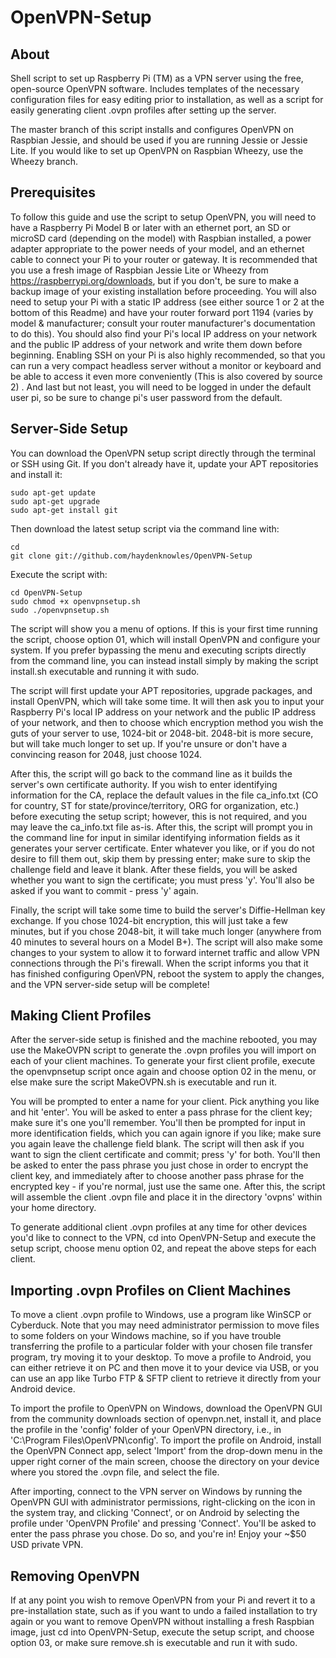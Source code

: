 OpenVPN-Setup
============

About
-----

Shell script to set up Raspberry Pi (TM) as a VPN server using the free,
open-source OpenVPN software. Includes templates of the necessary configuration
files for easy editing prior to installation, as well as a script for easily
generating client .ovpn profiles after setting up the server.

The master branch of this script installs and configures OpenVPN on Raspbian
Jessie, and should be used if you are running Jessie or Jessie Lite. If you
would like to set up OpenVPN on Raspbian Wheezy, use the Wheezy branch.

Prerequisites
-------------

To follow this guide and use the script to setup OpenVPN, you will need to have
a Raspberry Pi Model B or later with an ethernet port, an SD or microSD card
(depending on the model) with Raspbian installed, a power adapter appropriate to
 the power needs of your model, and an ethernet cable to connect your Pi to your
router or gateway. It is recommended that you use a fresh image of Raspbian
Jessie Lite or Wheezy from https://raspberrypi.org/downloads, but if you don't,
be sure to make a backup image of your existing installation before proceeding.
You will also need to setup your Pi with a static IP address (see either source
  1 or 2 at the bottom of this Readme) and have your router forward port 1194
  (varies by model & manufacturer; consult your router manufacturer's
  documentation to do this). You should also find your Pi's local IP address on
  your network and the public IP address of your network and write them down
  before beginning. Enabling SSH on your Pi is also highly recommended, so that
  you can run a very compact headless server without a monitor or keyboard and
  be able to access it even more conveniently (This is also covered by source 2)
  . And last but not least, you will need to be logged in under the default
  user pi,  so be sure to change pi's user password from the default.

Server-Side Setup
-----------------

You can download the OpenVPN setup script directly through the terminal or SSH using
Git. If you don't already have it, update your APT repositories and install it:

```shell
sudo apt-get update
sudo apt-get upgrade
sudo apt-get install git
```

Then download the latest setup script via the command line with:

```shell
cd
git clone git://github.com/haydenknowles/OpenVPN-Setup
```

Execute the script with:

```shell
cd OpenVPN-Setup
sudo chmod +x openvpnsetup.sh
sudo ./openvpnsetup.sh
```

The script will show you a menu of options. If this is your first time running the script,
choose option 01, which will install OpenVPN and configure your system. If you prefer
bypassing the menu and executing scripts directly from the command line, you can instead
install simply by making the script install.sh executable and running it with sudo.

The script will first update your APT repositories, upgrade packages, and install OpenVPN,
which will take some time. It will then ask you to input your Raspberry Pi's local IP
address on your network and the public IP address of your network, and then to choose
which encryption method you wish the guts of your server to use, 1024-bit or 2048-bit.
2048-bit is more secure, but will take much longer to set up. If you're unsure or don't
have a convincing reason for 2048, just choose 1024.

After this, the script will go back to the command line as it builds the server's own
certificate authority. If you wish to enter identifying information for the
CA, replace the default values in the file ca_info.txt (CO for country, ST for
state/province/territory, ORG for organization, etc.) before executing the setup script;
however, this is not required, and you may leave the ca_info.txt file as-is. After this,
the script will prompt you in the command line for input in similar identifying information
fields as it generates your server certificate. Enter whatever you like, or if you do not
desire to fill them out, skip them by pressing enter; make sure to skip the challenge field
and leave it blank. After these fields, you will be asked whether you want to sign the
certificate; you must press 'y'. You'll also be asked if you want to commit - press 'y'
again.

Finally, the script will take some time to build the server's Diffie-Hellman key
exchange. If you chose 1024-bit encryption, this will just take a few minutes, but if you
chose 2048-bit, it will take much longer (anywhere from 40 minutes to several hours on a
Model B+). The script will also make some changes to your system to allow it to forward
internet traffic and allow VPN connections through the Pi's firewall. When the script
informs you that it has finished configuring OpenVPN, reboot the system to apply the
changes, and the VPN server-side setup will be complete!

Making Client Profiles
----------------------

After the server-side setup is finished and the machine rebooted, you may use the MakeOVPN script
to generate the .ovpn profiles you will import on each of your client machines. To generate your
first client profile, execute the openvpnsetup script once again and choose option 02 in the menu,
or else make sure the script MakeOVPN.sh is executable and run it.

You will be prompted to enter a name for your client. Pick anything you like and hit 'enter'.
You will be asked to enter a pass phrase for the client key; make sure it's one you'll remember.
You'll then be prompted for input in more identification fields, which you can again ignore if
you like; make sure you again leave the challenge field blank. The script will then ask if you
want to sign the client certificate and commit; press 'y' for both. You'll then be asked to enter
the pass phrase you just chose in order to encrypt the client key, and immediately after to choose
another pass phrase for the encrypted key - if you're normal, just use the same one. After this,
the script will assemble the client .ovpn file and place it in the directory 'ovpns' within your
home directory.

To generate additional client .ovpn profiles at any time for other devices you'd like to connect
to the VPN, cd into OpenVPN-Setup and execute the setup script, choose menu option 02, and repeat
the above steps for each client.

Importing .ovpn Profiles on Client Machines
--------------------------------------------

To move a client .ovpn profile to Windows, use a program like WinSCP or Cyberduck. Note that
you may need administrator permission to move files to some folders on your Windows machine,
so if you have trouble transferring the profile to a particular folder with your chosen file
transfer program, try moving it to your desktop. To move a profile to Android, you can either
retrieve it on PC and then move it to your device via USB, or you can use an app like Turbo
FTP & SFTP client to retrieve it directly from your Android device.

To import the profile to OpenVPN on Windows, download the OpenVPN GUI from the community downloads
section of openvpn.net, install it, and place the profile in the 'config' folder of your OpenVPN
directory, i.e., in 'C:\Program Files\OpenVPN\config'. To import the profile on Android, install
the OpenVPN Connect app, select 'Import' from the drop-down menu in the upper right corner of the
main screen, choose the directory on your device where you stored the .ovpn file, and select the
file.

After importing, connect to the VPN server on Windows by running the OpenVPN GUI with
administrator permissions, right-clicking on the icon in the system tray, and clicking 'Connect',
or on Android by selecting the profile under 'OpenVPN Profile' and pressing 'Connect'. You'll be
asked to enter the pass phrase you chose. Do so, and you're in! Enjoy your ~$50 USD private VPN.

Removing OpenVPN
----------------

If at any point you wish to remove OpenVPN from your Pi and revert it to a
pre-installation state, such as if you want to undo a failed installation to try again or
you want to remove OpenVPN without installing a fresh Raspbian image, just cd into
OpenVPN-Setup, execute the setup script, and choose option 03, or make sure remove.sh is
executable and run it with sudo.
